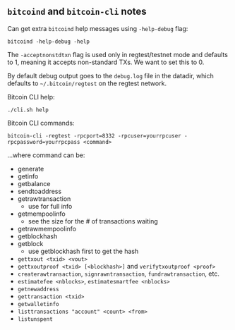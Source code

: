 ## `bitcoind` and `bitcoin-cli` notes

Can get extra `bitcoind` help messages using `-help-debug` flag:

    bitcoind -help-debug -help

The `-acceptnonstdtxn` flag is used only in regtest/testnet mode and defaults to 1, meaning it accepts non-standard TXs. We want to set this to 0. 

By default debug output goes to the `debug.log` file in the datadir, which defaults to `~/.bitcoin/regtest` on the regtest network. 

Bitcoin CLI help:

    ./cli.sh help

Bitcoin CLI commands:

    bitcoin-cli -regtest -rpcport=8332 -rpcuser=yourrpcuser -rpcpassword=yourrpcpass <command>

...where command can be:

 - generate <num>
 - getinfo
 - getbalance
 - sendtoaddress <address> <num-btc>
 - getrawtransaction
   + use <txid> <verbose> for full info
 - getmempoolinfo
   + see the size for the # of transactions waiting
 - getrawmempoolinfo
 - getblockhash
 - getblock
   + use getblockhash first to get the hash
 - `gettxout <txid> <vout>`
 - `gettxoutproof <txid> [<blockhash>]` and `verifytxoutproof <proof>`
 - `createrawtransaction`, `signrawntransaction`, `fundrawtransaction`, etc.
 - `estimatefee <nblocks>`, `estimatesmartfee <nblocks>`
 - `getnewaddress`
 - `gettransaction <txid>`
 - `getwalletinfo`
 - `listtransactions "account" <count> <from>`
 - `listunspent`

